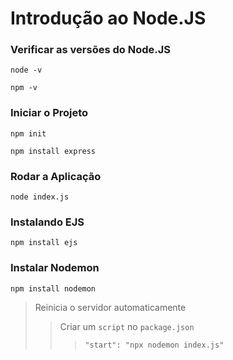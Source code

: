 # Introdução ao Node.JS

### Verificar as versões do Node.JS
    
`node -v`

`npm -v`

### Iniciar o Projeto 

`npm init`

`npm install express`

### Rodar a Aplicação

`node index.js`

### Instalando EJS
    
`npm install ejs`

### Instalar Nodemon
    
`npm install nodemon` 
>Reinicia o servidor automaticamente
>>Criar um `script` no `package.json` 
>>> `"start": "npx nodemon index.js"`
